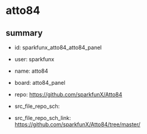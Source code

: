 # atto84
 
## summary 
* id: sparkfunx_atto84_atto84_panel
* user: sparkfunx
* name: atto84
* board: atto84_panel
* repo: https://github.com/sparkfunX/Atto84



* src_file_repo_sch: 
* src_file_repo_sch_link: https://github.com/sparkfunX/Atto84/tree/master/






